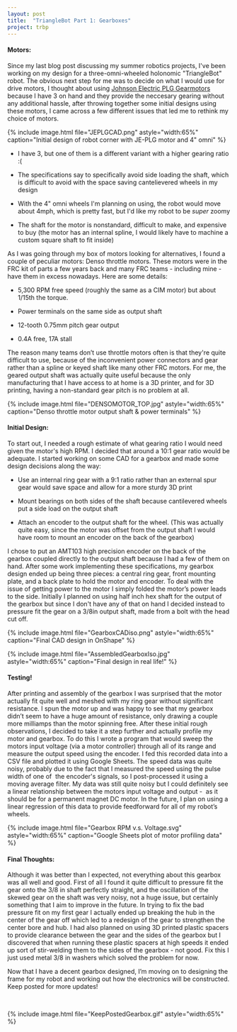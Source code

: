 ```yaml
---
layout: post
title:  "TriangleBot Part 1: Gearboxes"
project: trbp
---
```


#### Motors:

Since my last blog post discussing my summer 
robotics projects, I've been working on my design for a 
three-omni-wheeled holonomic "TriangleBot" robot. The obvious next step for me was to decide on what I would use for drive motors, I thought about using [Johnson Electric PLG Gearmotors](https://www.andymark.com/products/johnson-electric-plg-gearmotor-and-output-shaft) because I have 3 on hand and they provide the neccesary gearing without any additional hassle, after throwing together some 
initial designs using these motors, I came across a few different issues
 that led me to rethink my choice of motors.

{% include image.html file="JEPLGCAD.png" astyle="width:65%" caption="Initial design of robot corner with JE-PLG motor and 4\" omni" %}

- I have 3, but one of them is a different variant with a higher gearing ratio :(

- The specifications say to specifically avoid side loading 
  the shaft, which is difficult to avoid with the space saving 
  cantelievered wheels in my design

- With the 4" omni wheels I'm planning on using, the robot 
  would move about 4mph, which is pretty fast, but I'd like my robot to be
   *super* zoomy

- The shaft for the motor is nonstandard, difficult to make, 
  and expensive to buy (the motor has an internal spline, I would likely 
  have to machine a custom square shaft to fit inside)

As I was going through my box of motors looking for alternatives, I found a couple of peculiar motors: Denso throttle motors. These motors were in the FRC kit of parts a few years back and many FRC teams - including mine - have them in excess nowadays. Here are some details:

- 5,300 RPM free speed (roughly the same as a CIM motor) but about 1/15th the torque. 

- Power terminals on the same side as output shaft

- 12-tooth 0.75mm pitch gear output

- 0.4A free, 17A stall

The reason many teams don’t use throttle motors often is that they're quite difficult to use, because of the inconvenient power connectors and gear rather than a spline or keyed shaft like many other FRC motors. For me, the geared output shaft was actually quite useful because the only manufacturing that I have access to at home is a 3D printer, and for 3D printing, having a non-standard gear pitch is no problem at all. 

{% include image.html file="DENSOMOTOR_TOP.jpg" astyle="width:65%" caption="Denso throttle motor output shaft & power terminals" %}  

#### Initial Design:

To start out, I needed a rough estimate of what gearing ratio I would need given the motor's high RPM. I decided that around a 10:1 gear ratio would be adequate. I started working on some CAD for a gearbox and made some design decisions along the way:

- Use an internal ring gear with a 9:1 ratio rather than an external spur gear would save space and allow for a more sturdy 3D print

- Mount bearings on both sides of the shaft because cantilevered wheels put a side load on the output shaft

- Attach an encoder to the output shaft for the wheel. (This was actually quite easy, since the motor was offset from the output shaft I would have room to mount an encoder on the back of the gearbox)

I chose to put an AMT103 high precision encoder on the back of the gearbox coupled directly to the output shaft because I had a few of them on hand. After some work implementing these specifications, my gearbox design ended up being three pieces: a central ring gear, front mounting plate, and a back plate to hold the motor and encoder. To deal with the issue of getting power to the motor I simply folded the motor’s power leads to the side. Initially I planned on using half inch hex shaft for the output of the gearbox but since I don't have any of that on hand I decided instead to pressure fit the gear on a 3/8in output shaft, made from a bolt with the head cut off. 

{% include image.html file="GearboxCADiso.png" astyle="width:65%" caption="Final CAD design in OnShape" %}

{% include image.html file="AssembledGearboxIso.jpg" astyle="width:65%" caption="Final design in real life!" %}  

#### Testing!

After printing and assembly of the gearbox I was surprised that the motor actually fit quite well and meshed with my ring gear without significant resistance. I spun the motor up and was happy to see that my gearbox didn’t seem to have a huge amount of resistance, only drawing a couple more milliamps than the motor spinning free. After these initial rough observations, I decided to take it a step further and actually profile my motor and gearbox. To do this I wrote a program that would sweep the motors input voltage (via a motor controller) through all of its range and measure the output speed using the encoder. I fed this recorded data into a CSV file and plotted it using Google Sheets. The speed data was quite noisy, probably due to the fact that I measured the speed using the pulse width of one of  the encoder's signals, so I post-processed it using a moving average filter. My data was still quite noisy but I could definitely see a linear relationship between the motors input voltage and output -  as it should be for a permanent magnet DC motor. In the future, I plan on using a linear regression of this data to provide feedforward for all of my robot’s wheels.

{% include image.html file="Gearbox RPM v.s. Voltage.svg" astyle="width:65%" caption="Google Sheets plot of motor profiling data" %}

#### Final Thoughts:

Although it was better than I expected, not everything about this gearbox was all well and good. First of all I found it quite difficult to pressure fit the gear onto the 3/8 in shaft perfectly straight, and the oscillation of the skewed gear on the shaft was very noisy, not a huge issue, but certainly something that I aim to improve in the future. In trying to fix the bad pressure fit on my first gear I actually ended up breaking the hub in the center of the gear off which led to a redesign of the gear to strengthen the center bore and hub. I had also planned on using 3D printed plastic spacers to provide clearance between the gear and the sides of the gearbox but I discovered that when running these plastic spacers at high speeds it ended up sort of stir-welding them to the sides of the gearbox - not good. Fix this I just used metal 3/8 in washers which solved the problem for now.  

Now that I have a decent gearbox designed, I’m moving on to designing the frame for my robot and working out how the electronics will be constructed. Keep posted for more updates!  

<br/>

{% include image.html file="KeepPostedGearbox.gif" astyle="width:65%" %}